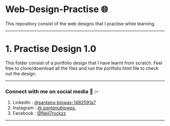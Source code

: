 # Web-Design-Practise 🌐
This repository consist of the web designs that I practise while learning.
***
# 1️. Practise Design 1.0
This folder consist of a portfolio design that I have learnt from scratch. Feel free to clone/download all the files and run the portfolio.html file to check out the design. 


***
### Connect with me on social media 📲 :-
1. LinkedIn : <a href="https://www.linkedin.com/in/santanu-biswas-1482591a7/">@santanu-biswas-1482591a7</a>
2. Instagram : <a href="https://www.instagram.com/_.santanubiswas._/">@_.santanubiswas._</a>
3. Facebook : <a href="https://www.linkedin.com/in/santanu-biswas-1482591a7/https://www.facebook.com/Neil7rockzz/">@Neil7rockzz</a>

***

